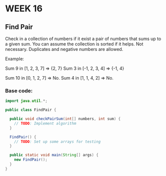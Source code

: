 # WEEK 16

## Find Pair

Check in a collection of numbers if it exist a pair of numbers that sums up to a given sum. You can assume the collection is sorted if it helps. Not necessary. Duplicates and negative numbers are allowed.

Example:

Sum 9 in [1, 2, 3, 7] => {2, 7}
Sum 3 in [-1, 2, 3, 4] => {-1, 4}

Sum 10 in [0, 1, 2, 7] => No.
Sum 4 in [1, 1, 4, 2] => No.

### Base code:

```java
import java.util.*;

public class FindPair {

  public void checkPairSum(int[] numbers, int sum) {
    // TODO: Implement algorithm
  }

  FindPair() {
    // TODO: Set up some arrays for testing
  }

  public static void main(String[] args) {
    new FindPair();
  }
}
```